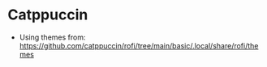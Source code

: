 # Catppuccin
- Using themes from: https://github.com/catppuccin/rofi/tree/main/basic/.local/share/rofi/themes
